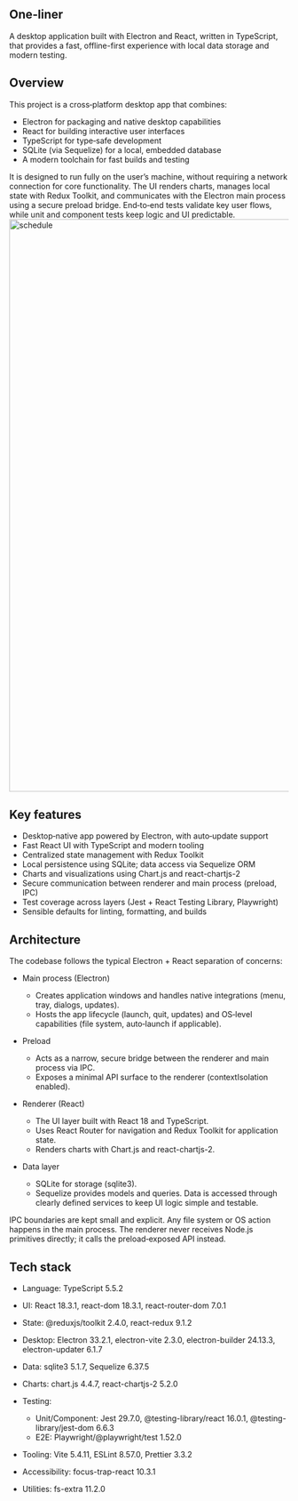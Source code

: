 ## One‑liner
A desktop application built with Electron and React, written in TypeScript, that provides a fast, offline-first experience with local data storage and modern testing.
## Overview
This project is a cross‑platform desktop app that combines:
- Electron for packaging and native desktop capabilities
- React for building interactive user interfaces
- TypeScript for type‑safe development
- SQLite (via Sequelize) for a local, embedded database
- A modern toolchain for fast builds and testing

It is designed to run fully on the user’s machine, without requiring a network connection for core functionality. The UI renders charts, manages local state with Redux Toolkit, and communicates with the Electron main process using a secure preload bridge. End‑to‑end tests validate key user flows, while unit and component tests keep logic and UI predictable.
<img width="1916" height="1030" alt="schedule" src="https://github.com/user-attachments/assets/4b14b800-7140-4dd7-986a-699aec83c9b8" />

## Key features
- Desktop‑native app powered by Electron, with auto‑update support
- Fast React UI with TypeScript and modern tooling
- Centralized state management with Redux Toolkit
- Local persistence using SQLite; data access via Sequelize ORM
- Charts and visualizations using Chart.js and react-chartjs-2
- Secure communication between renderer and main process (preload, IPC)
- Test coverage across layers (Jest + React Testing Library, Playwright)
- Sensible defaults for linting, formatting, and builds

## Architecture
The codebase follows the typical Electron + React separation of concerns:
- Main process (Electron)
    - Creates application windows and handles native integrations (menu, tray, dialogs, updates).
    - Hosts the app lifecycle (launch, quit, updates) and OS‑level capabilities (file system, auto‑launch if applicable).

- Preload
    - Acts as a narrow, secure bridge between the renderer and main process via IPC.
    - Exposes a minimal API surface to the renderer (contextIsolation enabled).

- Renderer (React)
    - The UI layer built with React 18 and TypeScript.
    - Uses React Router for navigation and Redux Toolkit for application state.
    - Renders charts with Chart.js and react-chartjs-2.

- Data layer
    - SQLite for storage (sqlite3).
    - Sequelize provides models and queries. Data is accessed through clearly defined services to keep UI logic simple and testable.

IPC boundaries are kept small and explicit. Any file system or OS action happens in the main process. The renderer never receives Node.js primitives directly; it calls the preload‑exposed API instead.
## Tech stack
- Language: TypeScript 5.5.2
- UI: React 18.3.1, react-dom 18.3.1, react-router-dom 7.0.1
- State: @reduxjs/toolkit 2.4.0, react-redux 9.1.2
- Desktop: Electron 33.2.1, electron-vite 2.3.0, electron-builder 24.13.3, electron-updater 6.1.7
- Data: sqlite3 5.1.7, Sequelize 6.37.5
- Charts: chart.js 4.4.7, react-chartjs-2 5.2.0
- Testing:
    - Unit/Component: Jest 29.7.0, @testing-library/react 16.0.1, @testing-library/jest-dom 6.6.3
    - E2E: Playwright/@playwright/test 1.52.0

- Tooling: Vite 5.4.11, ESLint 8.57.0, Prettier 3.3.2
- Accessibility: focus-trap-react 10.3.1
- Utilities: fs-extra 11.2.0

